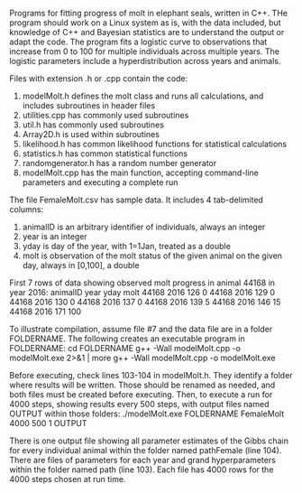 Programs for fitting progress of molt in elephant seals, written in C++. THe program should work on a Linux system as is, with the data included, but knowledge of C++ and Bayesian statistics are to understand the output or adapt the code. The program fits a logistic curve to observations that increase from 0 to 100 for multiple individuals across multiple years. The logistic parameters include a hyperdistribution across years and animals.  

Files with extension .h or .cpp contain the code:
1) modelMolt.h defines the molt class and runs all calculations, and includes subroutines in header files
2) utilities.cpp has commonly used subroutines
3) util.h has commonly used subroutines
4) Array2D.h is used within subroutines
5) likelihood.h has common likelihood functions for statistical calculations
6) statistics.h has common statistical functions
7) randomgenerator.h has a random number generator
8) modelMolt.cpp has the main function, accepting command-line parameters and executing a complete run


The file FemaleMolt.csv has sample data. It includes 4 tab-delimited columns:
1) animalID is an arbitrary identifier of individuals, always an integer
2) year is an integer
3) yday is day of the year, with 1=1Jan, treated as a double
4) molt is observation of the molt status of the given animal on the given day, always in [0,100], a double

First 7 rows of data showing observed molt progress in animal 44168 in year 2016:
animalID	year	yday	molt
44168	2016	126	0
44168	2016	129	0
44168	2016	130	0
44168	2016	137	0
44168	2016	139	5
44168	2016	146	15
44168	2016	171	100


To illustrate compilation, assume file #7 and the data file are in a folder FOLDERNAME. The following creates an executable program in FOLDERNAME:
cd FOLDERNAME
g++ -Wall modelMolt.cpp -o modelMolt.exe 2>&1 | more
g++ -Wall modelMolt.cpp -o modelMolt.exe

Before executing, check lines 103-104 in modelMolt.h. They identify a folder where results will be written. Those should be renamed as needed, and both files must be created before executing. Then, to execute a run for 4000 steps, showing results every 500 steps, with output files named OUTPUT within those folders:
./modelMolt.exe FOLDERNAME FemaleMolt 4000 500 1 OUTPUT

There is one output file showing all parameter estimates of the Gibbs chain for every individual animal within the folder named pathFemale (line 104). There are files of parameters for each year and grand hyperparameters within the folder named path (line 103). Each file has 4000 rows for the 4000 steps chosen at run time.


